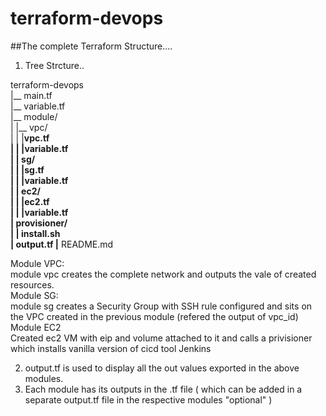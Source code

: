 # terraform-devops

##The complete Terraform Structure....

1. Tree Strcture..

terraform-devops <br />
|__ main.tf <br />
|__ variable.tf <br />
|__ module/ <br />
|   |__ vpc/ <br />
|   |   |__vpc.tf <br />
|   |   |__variable.tf <br />
|   |__ sg/ <br />
|   |   |__sg.tf <br />
|   |   |__variable.tf <br />
|   |__ ec2/ <br />
|   |   |__ec2.tf <br />
|   |   |__variable.tf <br />
|__ provisioner/ <br />
|   |__ install.sh <br />
|__ output.tf
|__ README.md <br />

Module VPC:   <br />
module vpc creates the complete network and outputs the vale of created resources.  <br />
Module SG:  <br />
module sg creates a Security Group with SSH rule configured and sits on the VPC created in the previous module (refered the output of vpc_id) <br />
Module EC2  <br />
Created ec2 VM with eip and volume attached to it and calls a privisioner which installs vanilla version of cicd tool Jenkins  <br />

2. output.tf is used to display all the out values exported in the above modules.
3. Each module has its outputs in the .tf file ( which can be added in a separate output.tf file in the respective modules "optional" )
